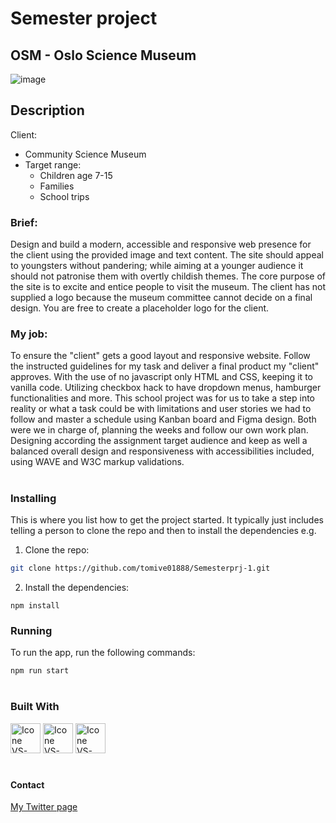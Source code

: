 # Semester project

## OSM - Oslo Science Museum

![image](https://github.com/user-attachments/assets/b6341502-753a-43a9-bbe7-2dc438da18b4)


## Description
Client:
- Community Science Museum
- Target range: 
    - Children age 7-15
    - Families
    - School trips

### Brief:
Design and build a modern, accessible and responsive web presence for the client using the provided image and text content.
The site should appeal to youngsters without pandering; while aiming at a younger audience it should not patronise them with overtly childish themes. The core purpose of the site is to excite and entice people to visit the museum.
The client has not supplied a logo because the museum committee cannot decide on a final design. You are free to create a placeholder logo for the client.

### My job:
To ensure the "client" gets a good layout and responsive website. Follow the instructed guidelines for my task and deliver a final product my "client" approves. With the use of no javascript only HTML and CSS, keeping it to vanilla code. Utilizing checkbox hack to have dropdown menus, hamburger functionalities and more.
This school project was for us to take a step into reality or what a task could be with limitations and user stories we had to follow and master a schedule using Kanban board and Figma design. Both were we in charge of, planning the weeks and follow our own work plan. Designing according the assignment target audience and keep as well a balanced overall design and responsiveness with accessibilities included, using WAVE and W3C markup validations. 
#
### Installing

This is where you list how to get the project started. It typically just includes telling a person to clone the repo and then to install the dependencies e.g.

1. Clone the repo:

```bash
git clone https://github.com/tomive01888/Semesterprj-1.git
```

2. Install the dependencies:

```
npm install
```

### Running

To run the app, run the following commands:

```bash
npm run start
```
#
### Built With

[<img title="Figma" height="48px" width="48px" alt="Icone VS-Code" src="https://skillicons.dev/icons?i=figma"/>](https://www.figma.com/)
[<img title="HTML" height="48px" width="48px" alt="Icone VS-Code" src="https://skillicons.dev/icons?i=html"/>](https://developer.mozilla.org/en-US/docs/Web/HTML)
[<img title="CSS" height="48px" width="48px" alt="Icone VS-Code" src="https://skillicons.dev/icons?i=css"/>](https://developer.mozilla.org/en-US/docs/Web/CSS)

#

#### Contact

[My Twitter page](www.twitter.com)
